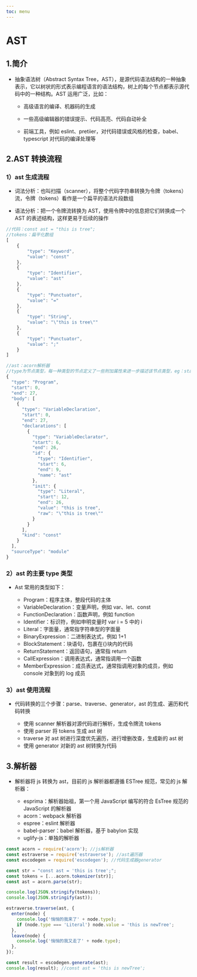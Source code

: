 ```yaml
---
toc: menu
---
```


# AST

## 1.简介

- 抽象语法树（Abstract Syntax Tree，AST），是源代码语法结构的一种抽象表示，它以树状的形式表示编程语言的语法结构，树上的每个节点都表示源代码中的一种结构。AST 运用广泛，比如：

  - 高级语言的编译、机器码的生成

  - 一些高级编辑器的错误提示、代码高亮、代码自动补全

  - 前端工具，例如 eslint、pretiier，对代码错误或风格的检查，babel、typescript 对代码的编译处理等

## 2.AST 转换流程

### 1）ast 生成流程

- 词法分析：也叫扫描（scanner），将整个代码字符串转换为令牌（tokens）流，令牌（tokens）看作是一个扁平的语法片段数组

- 语法分析：把一个令牌流转换为 AST，使用令牌中的信息把它们转换成一个 AST 的表述结构，这样更易于后续的操作

```js
//代码：const ast = "this is tree";
//tokens：扁平化数组
[
    {
        "type": "Keyword",
        "value": "const"
    },
    {
        "type": "Identifier",
        "value": "ast"
    },
    {
        "type": "Punctuator",
        "value": "="
    },
    {
        "type": "String",
        "value": "\"this is tree\""
    },
    {
        "type": "Punctuator",
        "value": ";"
    }
]

//ast：acorn解析器
//type为节点类型，每一种类型的节点定义了一些附加属性来进一步描述该节点类型，eg：start、end
{
  "type": "Program",
  "start": 0,
  "end": 27,
  "body": [
    {
      "type": "VariableDeclaration",
      "start": 0,
      "end": 27,
      "declarations": [
        {
          "type": "VariableDeclarator",
          "start": 6,
          "end": 26,
          "id": {
            "type": "Identifier",
            "start": 6,
            "end": 9,
            "name": "ast"
          },
          "init": {
            "type": "Literal",
            "start": 12,
            "end": 26,
            "value": "this is tree",
            "raw": "\"this is tree\""
          }
        }
      ],
      "kind": "const"
    }
  ],
  "sourceType": "module"
}
```

### 2）ast 的主要 type 类型

- Ast 常用的类型如下：

  - Program：程序主体，整段代码的主体
  - VariableDeclaration：变量声明，例如 var、let、const
  - FunctionDeclaration：函数声明，例如 function
  - Identifier：标识符，例如申明变量时 var i = 5 中的 i
  - Literal：字面量，通常指字符串型的字面量
  - BinaryExpression：二进制表达式，例如 1+1
  - BlockStatement：块语句，包裹在{}块内的代码
  - ReturnStatement：返回语句，通常指 return
  - CallExpression：调用表达式，通常指调用一个函数
  - MemberExpression：成员表达式，通常指调用对象的成员，例如 console 对象到的 log 成员

### 3）ast 使用流程

- 代码转换的三个步骤：parse、traverse、generator，ast 的生成、遍历和代码转换

  - 使用 scanner 解析器对源代码进行解析，生成令牌流 tokens
  - 使用 parser 将 tokens 生成 ast 树
  - traverse 对 ast 树进行深度优先遍历，进行增删改查，生成新的 ast 树
  - 使用 generator 对新的 ast 树转换为代码

## 3.解析器

- 解析器将 js 转换为 ast，目前的 js 解析器都遵循 ESTree 规范，常见的 js 解析器：

  - esprima：解析器始祖，第一个用 JavaScript 编写的符合 EsTree 规范的 JavaScript 的解析器
  - acorn：webpack 解析器
  - espree：eslint 解析器
  - babel-parser：babel 解析器，基于 babylon 实现
  - uglify-js：单独的解析器

```js
const acorn = require('acorn'); //js解析器
const estraverse = require('estraverse'); //ast遍历器
const escodegen = require('escodegen'); //代码生成器generator

const str = "const ast = 'this is tree';";
const tokens = [...acorn.tokenizer(str)];
const ast = acorn.parse(str);

console.log(JSON.stringify(tokens));
console.log(JSON.stringify(ast));

estraverse.traverse(ast, {
  enter(node) {
    console.log('悄悄的我来了' + node.type);
    if (node.type === 'Literal') node.value = 'this is newTree';
  },
  leave(node) {
    console.log('悄悄的我又走了' + node.type);
  },
});

const result = escodegen.generate(ast);
console.log(result); //const ast = 'this is newTree';
```
